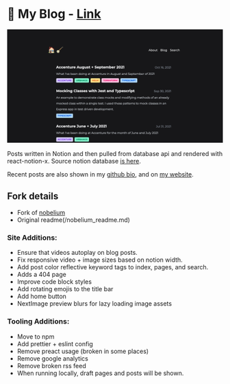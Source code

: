# 📝 My Blog - [Link](https://blog.mitchinson.dev)

![](/screenshot.png)

Posts written in Notion and then pulled from database api and rendered with
react-notion-x. Source notion database [is here](https://bmitchinson.notion.site/9315f6e9736747a48431a5a3eb326c28?v=d1bfebbd34cb4f218416b31bd43548db).

Recent posts are also shown in my [github bio](https://github.com/bmitchinson), and on [my website](https://mitchinson.dev).

## Fork details

- Fork of [nobelium](https://github.com/craigary/nobelium)
- Original readme(/nobelium_readme.md)

### Site Additions:

- Ensure that videos autoplay on blog posts.
- Fix responsive video + image sizes based on notion width.
- Add post color reflective keyword tags to index, pages, and search.
- Adds a 404 page
- Improve code block styles
- Add rotating emojis to the title bar
- Add home button
- NextImage preview blurs for lazy loading image assets

### Tooling Additions:

- Move to npm
- Add prettier + eslint config
- Remove preact usage (broken in some places)
- Remove google analytics
- Remove broken rss feed
- When running locally, draft pages and posts will be shown.
